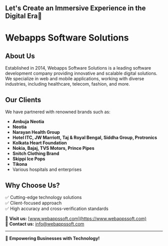 ## Let's Create an Immersive Experience in the Digital Era👋

# Webapps Software Solutions

## About Us
Established in 2014, Webapps Software Solutions is a leading software development company providing innovative and scalable digital solutions. We specialize in web and mobile applications, working with diverse industries, including healthcare, telecom, fashion, and more.

## Our Clients
We have partnered with renowned brands such as:
- **Ambuja Neotia**
- **Neotia**
- **Narayan Health Group**
- **Hotel ITC, JW Marriott, Taj & Royal Bengal, Siddha Group, Protronics**
- **Kolkata Heart Foundation**
- **Nokia, Bajaj, TVS Motors, Prince Pipes**
- **Snitch Clothing Brand**
- **Skippi Ice Pops**
- **Tikona**
- Various hospitals and enterprises

## Why Choose Us?
✅ Cutting-edge technology solutions  
✅ Client-focused approach  
✅ High accuracy and cross-verification standards  

📍 **Visit us:** [www.webappssoft.com](https://www.webappssoft.com)  
📧 **Contact us:** [info@webappssoft.com](mailto:info@webappssoft.com)

---
🚀 **Empowering Businesses with Technology!**
